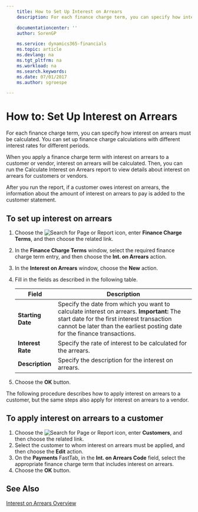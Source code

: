 ```yaml
---
    title: How to Set Up Interest on Arrears
    description: For each finance charge term, you can specify how interest on arrears must be calculated. You can set up finance charge calculations with different interest rates for different periods.

    documentationcenter: ''
    author: SorenGP

    ms.service: dynamics365-financials
    ms.topic: article
    ms.devlang: na
    ms.tgt_pltfrm: na
    ms.workload: na
    ms.search.keywords:
    ms.date: 07/01/2017
    ms.author: sgroespe

---
```

# How to: Set Up Interest on Arrears
For each finance charge term, you can specify how interest on arrears must be calculated. You can set up finance charge calculations with different interest rates for different periods.  

When you apply a finance charge term with interest on arrears to a customer or vendor, interest on arrears will be calculated. Then, you can run the Calculate Interest on Arrears report to view details about interest on arrears for customers or vendors.  

After you run the report, if a customer owes interest on arrears, the information about the amount of interest on arrears to pay is added to the customer statement.  

## To set up interest on arrears  

1.  Choose the ![Search for Page or Report](../../media/ui-search/search_small.png "Search for Page or Report icon") icon, enter **Finance Charge Terms**, and then choose the related link.  
2.  In the **Finance Charge Terms** window, select the required finance charge term entry, and then choose the **Int. on Arrears** action.  
3.  In the **Interest on Arrears** window, choose the **New** action.  
4.  Fill in the fields as described in the following table.  

    |Field|Description|  
    |---------------------------------|---------------------------------------|  
    |**Starting Date**|Specify the date from which you want to calculate interest on arrears. **Important:**  The start date for the first interest transaction cannot be later than the earliest posting date for the finance transactions.|  
    |**Interest Rate**|Specify the rate of interest to be calculated for the arrears.|  
    |**Description**|Specify the description for the interest on arrears.|  

5.  Choose the **OK** button.  

The following procedure describes how to apply interest on arrears to a customer, but the same steps also apply for interest on arrears to a vendor.  

## To apply interest on arrears to a customer  

1.  Choose the ![Search for Page or Report](../../media/ui-search/search_small.png "Search for Page or Report icon") icon, enter **Customers**, and then choose the related link.  
2.  Select the customer to whom interest on arrears must be applied, and then choose the **Edit** action.  
3.  On the **Payments** FastTab, in the **Int. on Arrears Code** field, select the appropriate finance charge term that includes interest on arrears.  
4.  Choose the **OK** button.  

## See Also  
 [Interest on Arrears Overview](interest-on-arrears-overview.md)   
